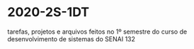 # 2020-2S-1DT
tarefas, projetos e arquivos feitos no 1º semestre do curso de desenvolvimento de sistemas do SENAI 132
